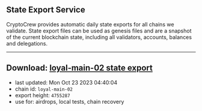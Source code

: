 ## State Export Service
CryptoCrew provides automatic daily state exports for all chains we validate. State export files can be used as genesis files and are a snapshot of the current blockchain state, including all validators, accounts, balances and delegations.

---
**Download: [loyal-main-02 state export](https://dl.ccvalidators.com/SERVICE/loyal/loyal-main-02_export_4755287.json)**
---

- last updated: Mon Oct 23 2023 04:40:04
- chain id: `loyal-main-02`
- export height: `4755287`
- use for: airdrops, local tests, chain recovery
